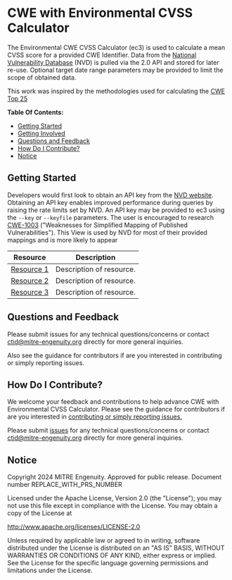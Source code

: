 # CWE with Environmental CVSS Calculator

The Environmental CWE CVSS Calculator (ec3) is used to calculate a mean CVSS score for a provided CWE Identifier. 
Data from the [National Vulnerability Database](https://nvd.nist.gov/) (NVD) is pulled via the 2.0 API and stored for later re-use.
Optional target date range parameters may be provided to limit the scope of obtained data.

This work was inspired by the methodologies used for calculating the 
[CWE Top 25](https://cwe.mitre.org/top25/archive/2023/2023_methodology.html)

**Table Of Contents:**

- [Getting Started](#getting-started)
- [Getting Involved](#getting-involved)
- [Questions and Feedback](#questions-and-feedback)
- [How Do I Contribute?](#how-do-i-contribute)
- [Notice](#notice)

## Getting Started

Developers would first look to obtain an API key from the [NVD website](https://nvd.nist.gov/developers/request-an-api-key).
Obtaining an API key enables improved performance during queries by raising the rate limits set by NVD. 
An API key may be provided to ec3 using the `--key` or `--keyfile` parameters.
The user is encouraged to research [CWE-1003](https://cwe.mitre.org/data/definitions/1003.html) 
("Weaknesses for Simplified Mapping of Published Vulnerabilities"). This View is used by NVD for most of their 
provided mappings and is more likely to appear




| Resource        | Description              |
| --------------- | ------------------------ |
| [Resource 1](#) | Description of resource. |
| [Resource 2](#) | Description of resource. |
| [Resource 3](#) | Description of resource. |

<!--
## Getting Involved

There are several ways that you can get involved with this project and help
advance threat-informed defense:

- **Way to get involved 1.** 
- **Way to get involved 2.** Contribute to the [nvdlib](https://github.com/Vehemont/nvdlib) project.
-->

## Questions and Feedback

Please submit issues for any technical questions/concerns or contact
[ctid@mitre-engenuity.org](mailto:ctid@mitre-engenuity.org?subject=Question%20about%20cwe-calculator)
directly for more general inquiries.

Also see the guidance for contributors if are you interested in contributing or simply
reporting issues.

## How Do I Contribute?

We welcome your feedback and contributions to help advance
CWE with Environmental CVSS Calculator. Please see the guidance for contributors if are you
interested in [contributing or simply reporting issues.](/CONTRIBUTING.md)

Please submit
[issues](https://github.com/center-for-threat-informed-defense/cwe-calculator/issues) for
any technical questions/concerns or contact
[ctid@mitre-engenuity.org](mailto:ctid@mitre-engenuity.org?subject=subject=Question%20about%20cwe-calculator)
directly for more general inquiries.

## Notice

<!-- TODO Add PRS prior to publication. -->

Copyright 2024 MITRE Engenuity. Approved for public release. Document number REPLACE_WITH_PRS_NUMBER

Licensed under the Apache License, Version 2.0 (the "License"); you may not use this
file except in compliance with the License. You may obtain a copy of the License at

http://www.apache.org/licenses/LICENSE-2.0

Unless required by applicable law or agreed to in writing, software distributed under
the License is distributed on an "AS IS" BASIS, WITHOUT WARRANTIES OR CONDITIONS OF ANY
KIND, either express or implied. See the License for the specific language governing
permissions and limitations under the License.
